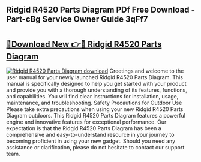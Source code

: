 ## Ridgid R4520 Parts Diagram PDf Free Download - Part-cBg Service Owner Guide 3qFf7

# <h2><a href="http://dfor4h.blite.top/?on=Ridgid+R4520+Parts+Diagram">🔗Download New 👉🔴 Ridgid R4520 Parts Diagram</a></h2>

[![Ridgid R4520 Parts Diagram download](https://i.imgur.com/lujVjoI.png)](http://dfor4h.blite.top/?on=Ridgid+R4520+Parts+Diagram)
Greetings and welcome to the user manual for your newly launched Ridgid R4520 Parts Diagram. This manual is specifically designed to help you get started with your product and provide you with a thorough understanding of its features, functions, and capabilities. You will find clear instructions for installation, usage, maintenance, and troubleshooting. Safety Precautions for Outdoor Use Please take extra precautions when using your new Ridgid R4520 Parts Diagram outdoors. This Ridgid R4520 Parts Diagram features a powerful engine and innovative features for exceptional performance. Our expectation is that the Ridgid R4520 Parts Diagram has been a comprehensive and easy-to-understand resource in your journey to becoming proficient in using your new gadget. Should you need any assistance or clarification, please do not hesitate to contact our support team.
